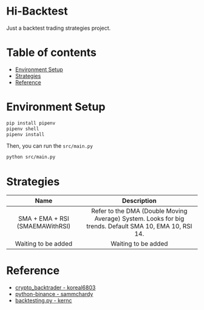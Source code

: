 <!-- omit in toc -->
Hi-Backtest
=================
Just a backtest trading strategies project.

<!-- omit in toc -->
Table of contents
=================
- [Environment Setup](#environment-setup)
- [Strategies](#strategies)
- [Reference](#reference)

Environment Setup
=================
```bash
pip install pipenv
pipenv shell
pipenv install
```

Then, you can run the `src/main.py`
```bash
python src/main.py
```


Strategies
=================
|               Name              |                                               Description                                              |
|:-------------------------------:|:------------------------------------------------------------------------------------------------------:|
| SMA + EMA + RSI (SMAEMAWithRSI) | Refer to the DMA (Double Moving Average) System. Looks for big trends. Default SMA 10, EMA 10, RSI 14. |
|       Waiting to be added       |                                           Waiting to be added                                          |

Reference
=================
- [crypto_backtrader - koreal6803](https://github.com/koreal6803/crypto_backtrader)
- [python-binance - sammchardy](https://github.com/sammchardy/python-binance)
- [backtesting.py - kernc](https://github.com/kernc/backtesting.py)